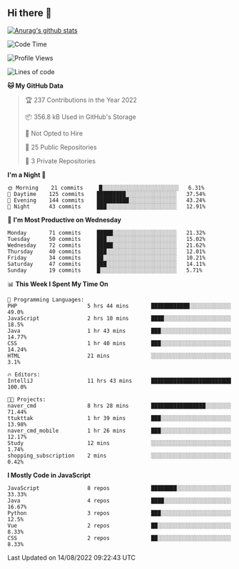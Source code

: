 ## Hi there 👋

[![Anurag's github stats](https://github-readme-stats.vercel.app/api?username=Songwonseok)](https://github.com/anuraghazra/github-readme-stats)



<!--START_SECTION:waka-->
![Code Time](http://img.shields.io/badge/Code%20Time-1%2C705%20hrs%2019%20mins-blue)

![Profile Views](http://img.shields.io/badge/Profile%20Views-0-blue)

![Lines of code](https://img.shields.io/badge/From%20Hello%20World%20I%27ve%20Written-3%20Million%20lines%20of%20code-blue)

**🐱 My GitHub Data** 

> 🏆 237 Contributions in the Year 2022
 > 
> 📦 356.8 kB Used in GitHub's Storage 
 > 
> 🚫 Not Opted to Hire
 > 
> 📜 25 Public Repositories 
 > 
> 🔑 3 Private Repositories  
 > 
**I'm a Night 🦉** 

```text
🌞 Morning    21 commits     █░░░░░░░░░░░░░░░░░░░░░░░░   6.31% 
🌆 Daytime    125 commits    █████████░░░░░░░░░░░░░░░░   37.54% 
🌃 Evening    144 commits    ██████████░░░░░░░░░░░░░░░   43.24% 
🌙 Night      43 commits     ███░░░░░░░░░░░░░░░░░░░░░░   12.91%

```
📅 **I'm Most Productive on Wednesday** 

```text
Monday       71 commits     █████░░░░░░░░░░░░░░░░░░░░   21.32% 
Tuesday      50 commits     ███░░░░░░░░░░░░░░░░░░░░░░   15.02% 
Wednesday    72 commits     █████░░░░░░░░░░░░░░░░░░░░   21.62% 
Thursday     40 commits     ███░░░░░░░░░░░░░░░░░░░░░░   12.01% 
Friday       34 commits     ██░░░░░░░░░░░░░░░░░░░░░░░   10.21% 
Saturday     47 commits     ███░░░░░░░░░░░░░░░░░░░░░░   14.11% 
Sunday       19 commits     █░░░░░░░░░░░░░░░░░░░░░░░░   5.71%

```


📊 **This Week I Spent My Time On** 

```text
💬 Programming Languages: 
PHP                      5 hrs 44 mins       ████████████░░░░░░░░░░░░░   49.0% 
JavaScript               2 hrs 10 mins       ████░░░░░░░░░░░░░░░░░░░░░   18.5% 
Java                     1 hr 43 mins        ███░░░░░░░░░░░░░░░░░░░░░░   14.77% 
CSS                      1 hr 40 mins        ███░░░░░░░░░░░░░░░░░░░░░░   14.24% 
HTML                     21 mins             ░░░░░░░░░░░░░░░░░░░░░░░░░   3.1%

🔥 Editors: 
IntelliJ                 11 hrs 43 mins      █████████████████████████   100.0%

🐱‍💻 Projects: 
naver_cmd                8 hrs 28 mins       █████████████████░░░░░░░░   71.44% 
ttukttak                 1 hr 39 mins        ███░░░░░░░░░░░░░░░░░░░░░░   13.98% 
naver_cmd_mobile         1 hr 26 mins        ███░░░░░░░░░░░░░░░░░░░░░░   12.17% 
Study                    12 mins             ░░░░░░░░░░░░░░░░░░░░░░░░░   1.74% 
shopping_subscription    2 mins              ░░░░░░░░░░░░░░░░░░░░░░░░░   0.42%

```

**I Mostly Code in JavaScript** 

```text
JavaScript               8 repos             ████████░░░░░░░░░░░░░░░░░   33.33% 
Java                     4 repos             ████░░░░░░░░░░░░░░░░░░░░░   16.67% 
Python                   3 repos             ███░░░░░░░░░░░░░░░░░░░░░░   12.5% 
Vue                      2 repos             ██░░░░░░░░░░░░░░░░░░░░░░░   8.33% 
CSS                      2 repos             ██░░░░░░░░░░░░░░░░░░░░░░░   8.33%

```



 Last Updated on 14/08/2022 09:22:43 UTC
<!--END_SECTION:waka-->
